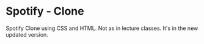# Spotify - Clone
Spotify Clone using CSS and HTML. Not as in lecture classes. It's in the new updated version.
